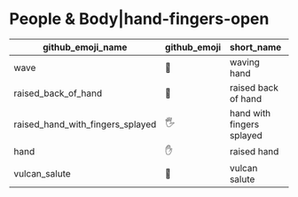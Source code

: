 # People & Body|hand-fingers-open

|github_emoji_name|github_emoji|short_name|unicode_index|
|---|---|---|---|
|wave|:wave:|waving hand|157|
|raised_back_of_hand|:raised_back_of_hand:|raised back of hand|158|
|raised_hand_with_fingers_splayed|:raised_hand_with_fingers_splayed:|hand with fingers splayed|159|
|hand|:hand:|raised hand|160|
|vulcan_salute|:vulcan_salute:|vulcan salute|161|
